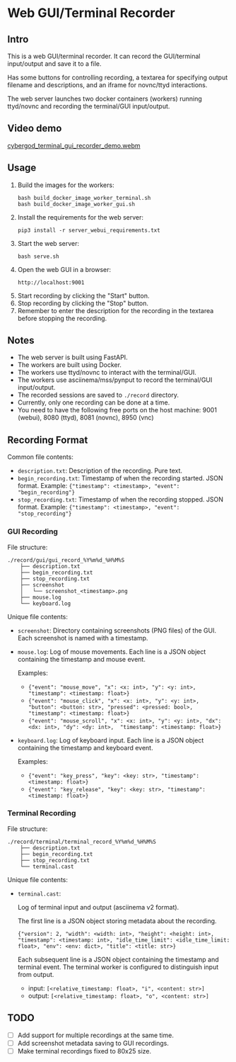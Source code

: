 # Web GUI/Terminal Recorder

## Intro

This is a web GUI/terminal recorder. It can record the GUI/terminal input/output and save it to a file.

Has some buttons for controlling recording, a textarea for specifying output filename and descriptions, and an iframe for novnc/ttyd interactions.

The web server launches two docker containers (workers) running ttyd/novnc and recording the terminal/GUI input/output.

## Video demo

[cybergod_terminal_gui_recorder_demo.webm](https://github.com/user-attachments/assets/620e4625-38ca-4c83-ae35-410ef008c640)

## Usage

1. Build the images for the workers:
    ```
    bash build_docker_image_worker_terminal.sh
    bash build_docker_image_worker_gui.sh
    ```
2. Install the requirements for the web server:
    ```
    pip3 install -r server_webui_requirements.txt
    ```
3. Start the web server:
    ```
    bash serve.sh
    ```
4. Open the web GUI in a browser:
    ```
    http://localhost:9001
    ```
5. Start recording by clicking the "Start" button.
6. Stop recording by clicking the "Stop" button.
7. Remember to enter the description for the recording in the textarea before stopping the recording.

## Notes

- The web server is built using FastAPI.
- The workers are built using Docker.
- The workers use ttyd/novnc to interact with the terminal/GUI.
- The workers use asciinema/mss/pynput to record the terminal/GUI input/output.
- The recorded sessions are saved to `./record` directory.
- Currently, only one recording can be done at a time.
- You need to have the following free ports on the host machine: 9001 (webui), 8080 (ttyd), 8081 (novnc), 8950 (vnc)

## Recording Format

Common file contents:

- `description.txt`: Description of the recording. Pure text.
- `begin_recording.txt`: Timestamp of when the recording started. JSON format. Example: `{"timestamp": <timestamp>, "event": "begin_recording"}`
- `stop_recording.txt`: Timestamp of when the recording stopped. JSON format. Example: `{"timestamp": <timestamp>, "event": "stop_recording"}`

### GUI Recording

File structure:

```
./record/gui/gui_record_%Y%m%d_%H%M%S
    ├── description.txt
    ├── begin_recording.txt
    ├── stop_recording.txt
    ├── screenshot
    │   └── screenshot_<timestamp>.png
    ├── mouse.log
    └── keyboard.log
```

Unique file contents:

- `screenshot`: Directory containing screenshots (PNG files) of the GUI. Each screenshot is named with a timestamp.
- `mouse.log`: Log of mouse movements. Each line is a JSON object containing the timestamp and mouse event.
  
  Examples:
    - `{"event": "mouse_move", "x": <x: int>, "y": <y: int>, "timestamp": <timestamp: float>}`
    - `{"event": "mouse_click", "x": <x: int>, "y": <y: int>, "button": <button: str>, "pressed": <pressed: bool>, "timestamp": <timestamp: float>}`
    - `{"event": "mouse_scroll", "x": <x: int>, "y": <y: int>, "dx": <dx: int>, "dy": <dy: int>,  "timestamp": <timestamp: float>}`
- `keyboard.log`: Log of keyboard input. Each line is a JSON object containing the timestamp and keyboard event.

  Examples:
    - `{"event": "key_press", "key": <key: str>, "timestamp": <timestamp: float>}`
    - `{"event": "key_release", "key": <key: str>, "timestamp": <timestamp: float>}`

### Terminal Recording

File structure:

```
./record/terminal/terminal_record_%Y%m%d_%H%M%S
    ├── description.txt
    ├── begin_recording.txt
    ├── stop_recording.txt
    └── terminal.cast
```

Unique file contents:

- `terminal.cast`:
    
    Log of terminal input and output (asciinema v2 format).
    
    The first line is a JSON object storing metadata about the recording.

    `{"version": 2, "width": <width: int>, "height": <height: int>, "timestamp": <timestamp: int>, "idle_time_limit": <idle_time_limit: float>, "env": <env: dict>, "title": <title: str>}`
    
    Each subsequent line is a JSON object containing the timestamp and terminal event. The terminal worker is configured to distinguish input from output.

    - input: `[<relative_timestamp: float>, "i", <content: str>]`
    - output: `[<relative_timestamp: float>, "o", <content: str>]`


## TODO

- [ ] Add support for multiple recordings at the same time.
- [ ] Add screenshot metadata saving to GUI recordings.
- [ ] Make terminal recordings fixed to 80x25 size.
